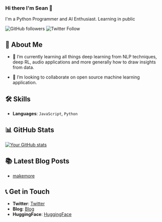 ### Hi there I'm Sean 👋

I'm a Python Programmer and AI Enthusiast.
Learning in public


![GitHub followers](https://img.shields.io/github/followers/Meta-Sean?style=social) 
![Twitter Follow](https://img.shields.io/twitter/follow/terpsfi?style=social)


## 📝 About Me


- 🌱 I’m currently learning all things deep learning from NLP techniques, deep RL, audio applications and more generally how to draw insights from data.

- 👯 I’m looking to collaborate on open source machine learning application.


## 🛠 Skills

- **Languages**: `JavaScript`, `Python`

## 📊 GitHub Stats

[![Your GitHub stats](https://github-readme-stats.vercel.app/api?username=Meta-Sean)](https://github.com/anuraghazra/github-readme-stats)

## 📚 Latest Blog Posts

- [makemore](https://terpsfi.xyz/posts/micrograd/2022-10-07-micrograd)


## 📞 Get in Touch

- **Twitter**: [Twitter](https://twitter.com/terpsfi)
- **Blog**: [Blog](https://terpsfi.xyz/)
- **HuggingFace**: [HuggingFace](https://huggingface.co/Terps)



